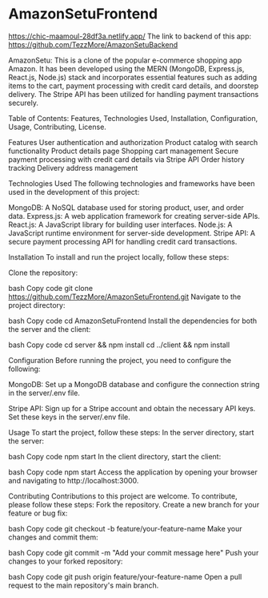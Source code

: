 # AmazonSetuFrontend
https://chic-maamoul-28df3a.netlify.app/
The link to backend of this app:
https://github.com/TezzMore/AmazonSetuBackend


AmazonSetu:
This is a clone of the popular e-commerce shopping app Amazon. It has been developed using the MERN (MongoDB, Express.js, React.js, Node.js) stack and incorporates essential features such as adding items to the cart, payment processing with credit card details, and doorstep delivery. The Stripe API has been utilized for handling payment transactions securely.

Table of Contents:
Features,
Technologies Used,
Installation,
Configuration,
Usage,
Contributing,
License.

Features
User authentication and authorization
Product catalog with search functionality
Product details page
Shopping cart management
Secure payment processing with credit card details via Stripe API
Order history tracking
Delivery address management


Technologies Used
The following technologies and frameworks have been used in the development of this project:

MongoDB: A NoSQL database used for storing product, user, and order data.
Express.js: A web application framework for creating server-side APIs.
React.js: A JavaScript library for building user interfaces.
Node.js: A JavaScript runtime environment for server-side development.
Stripe API: A secure payment processing API for handling credit card transactions.

Installation
To install and run the project locally, follow these steps:

Clone the repository:

bash
Copy code
git clone https://github.com/TezzMore/AmazonSetuFrontend.git
Navigate to the project directory:

bash
Copy code
cd AmazonSetuFrontend
Install the dependencies for both the server and the client:

bash
Copy code
cd server && npm install
cd ../client && npm install


Configuration
Before running the project, you need to configure the following:

MongoDB: Set up a MongoDB database and configure the connection string in the server/.env file.

Stripe API: Sign up for a Stripe account and obtain the necessary API keys. Set these keys in the server/.env file.

Usage
To start the project, follow these steps:
In the server directory, start the server:

bash
Copy code
npm start
In the client directory, start the client:

bash
Copy code
npm start
Access the application by opening your browser and navigating to http://localhost:3000.

Contributing
Contributions to this project are welcome. To contribute, please follow these steps:
Fork the repository.
Create a new branch for your feature or bug fix:

bash
Copy code
git checkout -b feature/your-feature-name
Make your changes and commit them:

bash
Copy code
git commit -m "Add your commit message here"
Push your changes to your forked repository:

bash
Copy code
git push origin feature/your-feature-name
Open a pull request to the main repository's main branch.
